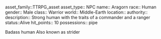 asset_family::TTRPG_asset
asset_type:: NPC
name:: Aragorn
race:: Human
gender:: Male
class:: Warrior
world:: Middle-Earth
location:: 
authority:: 
description:: Strong human with the traits of a commander and a ranger
status::Alive
hit_points:: 10
possessions:: pipe

Badass human
Also known as strider